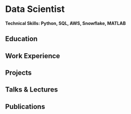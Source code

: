# Data Scientist

#### Technical Skills: Python, SQL, AWS, Snowflake, MATLAB

## Education

## Work Experience


## Projects


## Talks & Lectures


## Publications
